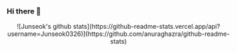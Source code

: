 ### Hi there 👋
<div align="center">
![Junseok's github stats](https://github-readme-stats.vercel.app/api?username=Junseok0326)](https://github.com/anuraghazra/github-readme-stats)
</div>

<!--
**Junseok0326/Junseok0326** is a ✨ _special_ ✨ repository because its `README.md` (this file) appears on your GitHub profile.

Here are some ideas to get you started:

- 🔭 I’m currently working on ...
- 🌱 I’m currently learning ...
- 👯 I’m looking to collaborate on ...
- 🤔 I’m looking for help with ...
- 💬 Ask me about ...
- 📫 How to reach me: ...
- 😄 Pronouns: ...
- ⚡ Fun fact: ...
-->
